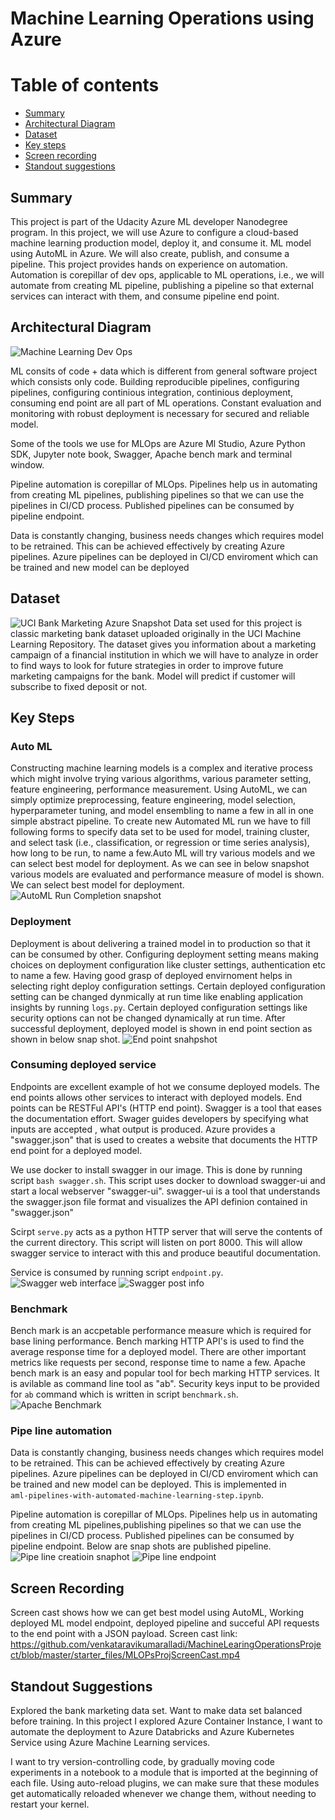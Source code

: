 # Machine Learning Operations using Azure

Table of contents
=================

<!--ts-->
* [Summary](https://github.com/venkataravikumaralladi/MachineLearingOperationsProject/blob/master/starter_files/README.md#summaryy)
* [Architectural Diagram](https://github.com/venkataravikumaralladi/MachineLearingOperationsProject/tree/master/starter_files#architectural-diagram)
* [Dataset](https://github.com/venkataravikumaralladi/MachineLearingOperationsProject/tree/master/starter_files#dataset)
* [Key steps](https://github.com/venkataravikumaralladi/MachineLearingOperationsProject/tree/master/starter_files#key-steps)
* [Screen recording](https://github.com/venkataravikumaralladi/MachineLearingOperationsProject/tree/master/starter_files#screen-recording)
* [Standout suggestions](https://github.com/venkataravikumaralladi/MachineLearingOperationsProject/tree/master/starter_files#standout-suggestions)
<!--te-->


## Summary

This project is part of the Udacity Azure ML developer Nanodegree program. In this project, we will use Azure to configure a cloud-based machine learning production model, deploy it, and consume it. ML model using AutoML in Azure. We will also create, publish, and consume a pipeline. This project provides hands on experience on automation. Automation is corepillar of dev ops, applicable to ML operations, i.e., we will automate from creating ML pipeline, publishing a pipeline so that external services can interact with them, and consume pipeline end point.

## Architectural Diagram
![Machine Learning Dev Ops](https://github.com/venkataravikumaralladi/MachineLearingOperationsProject/blob/master/starter_files/Summary.png)

ML consits of code + data which is different from general software project which consists only code. Building reproducible pipelines, configuring pipelines, configuring continious integration, continious deployment, consuming end point are all part of ML operations. Constant evaluation and monitoring with robust deployment is necessary for secured and reliable model.

Some of the tools we use for MLOps are Azure Ml Studio, Azure Python SDK, Jupyter note book, Swagger, Apache bench mark and terminal window. 

Pipeline automation is corepillar of MLOps. Pipelines help us in automating from creating ML pipelines, publishing pipelines so that we can use the pipelines in CI/CD process.
Published pipelines can be consumed by pipeline endpoint.

Data is constantly changing, business needs changes which requires model to be retrained. This can be achieved effectively by creating Azure pipelines. Azure pipelines can be deployed in CI/CD enviroment which can be trained and new model can be deployed 

## Dataset
![UCI Bank Marketing Azure Snapshot](https://github.com/venkataravikumaralladi/MachineLearingOperationsProject/blob/master/starter_files/RegisteredDataSetsSnapshot.png)
Data set used for this project is classic marketing bank dataset uploaded originally in the UCI Machine Learning Repository. The dataset gives you information about a marketing campaign of a financial institution in which we will have to analyze in order to find ways to look for future strategies in order to improve future marketing campaigns for the bank. Model will predict if customer will subscribe to fixed deposit or not.

## Key Steps
 
   ### Auto ML
   Constructing machine learning models is a complex and iterative process which might involve trying various algorithms, various parameter setting, feature engineering,
   performance measurement. Using AutoML, we can simply optimize preprocessing, feature engineering, model selection, hyperparameter tuning, and model ensembling to
   name a few in all in one simple abstract pipeline.
   To create new Automated ML run we have to fill following forms to specify data set to be used for model, training cluster, and select task (i.e., classification,
   or regression or time series analysis), how long to be run, to name a few.Auto ML will try various models and we can select best model for deployment.
   As we can see in below snapshot various models are evaluated and performance measure of model is shown. We can select best model for deployment.
   ![AutoML Run Completion snapshot](https://github.com/venkataravikumaralladi/MachineLearingOperationsProject/blob/master/starter_files/BestAutoMLmodel.png)
   
   ### Deployment
   Deployment is about delivering a trained model in to production so that it can be consumed by other. Configuring deployment setting means making choices on deployment
   configuration like cluster settings, authentication etc to name a few. Having good grasp of deployed envirnoment helps in selecting right deploy configuration settings. 
   Certain deployed configuration setting can be changed dynmically at run time like enabling application insights by running `logs.py`.
   Certain deployed configuration settings like security options can not be changed dynamically at run time.
   After successful deployment, deployed model is shown in end point section as shown in below snap shot.
   ![End point snahpshot](https://github.com/venkataravikumaralladi/MachineLearingOperationsProject/blob/master/starter_files/ConsumedEndpointOutput.png)
    
   ### Consuming deployed service
   Endpoints are excellent example of hot we consume deployed models. The end points allows other services to interact with deployed models.
   End points can be RESTFul API's (HTTP end point).
   Swagger is a tool that eases the documentation effort. Swager guides developers by specifying what inputs are accepted , what output is produced. 
   Azure provides a "swagger.json" that is used to creates a website that documents the HTTP end point for a deployed model.

   We use docker to install swagger in our image. This is done by running script `bash swagger.sh`. This script uses docker to download swagger-ui and
   start a local webserver "swagger-ui". swagger-ui is a tool that understands the swagger.json file format and visualizes the API definion contained in "swagger.json"

   Scirpt `serve.py` acts as a python HTTP server that will serve the contents of the current directory. This script will listen on port 8000. This will allow
   swagger service to interact with this and produce beautiful documentation.
   
   Service is consumed by running script `endpoint.py`.
   ![Swagger web interface](https://github.com/venkataravikumaralladi/MachineLearingOperationsProject/blob/master/starter_files/SwaggerSvcWeb.png)
   ![Swagger post info](https://github.com/venkataravikumaralladi/MachineLearingOperationsProject/blob/master/starter_files/SwaggerSvcPutInfo.png)
 
   ### Benchmark
   Bench mark is an accpetable performance measure which is required for base lining performance. Bench marking HTTP API's is used to find the average response time
   for a  deployed model.  There are other important metrics like requests per second, response time to name a few.
   Apache bench mark is an easy and popular tool for bech marking HTTP services. It is avilable as command line tool as "ab".
   Security keys input to be provided for `ab` command which is written in script `benchmark.sh`.
   ![Apache Benchmark](https://github.com/venkataravikumaralladi/MachineLearingOperationsProject/blob/master/starter_files/ApacheBenchmarkOutput.png)
   
   ### Pipe line automation
   Data is constantly changing, business needs changes which requires model to be retrained. This can be achieved effectively by creating Azure pipelines.
   Azure pipelines can be deployed in CI/CD enviroment which can be trained and new model can be deployed. This is implemented in  
   `aml-pipelines-with-automated-machine-learning-step.ipynb`.
   
   Pipeline automation is corepillar of MLOps. Pipelines help us in automating from creating ML pipelines,publishing pipelines so that we can use
   the pipelines in CI/CD process. Published pipelines can be consumed by pipeline endpoint. Below are snap shots are published pipeline.
   ![Pipe line creatioin snaphot](https://github.com/venkataravikumaralladi/MachineLearingOperationsProject/blob/master/starter_files/PipelineCreatedSections.png)
   ![Pipe line endpoint](https://github.com/venkataravikumaralladi/MachineLearingOperationsProject/blob/master/starter_files/PipelineEndpointCreated.png)
   
## Screen Recording
   
   Screen cast shows how we can get best model using AutoML, Working deployed ML model endpoint, deployed pipeline and succeful API requests to the end point 
   with a JSON payload. Screen cast link: https://github.com/venkataravikumaralladi/MachineLearingOperationsProject/blob/master/starter_files/MLOPsProjScreenCast.mp4
    
## Standout Suggestions
  
  Explored the bank marketing data set. Want to make data set balanced before training. In this project I explored Azure Container Instance, I want to
  automate the deployment to Azure Databricks and Azure Kubernetes Service using Azure Machine Learning services.
  
  I want to try version-controlling code, by gradually moving code experiments in a notebook to a module that is imported at the beginning of each file.
  Using auto-reload plugins, we can make sure that these modules get automatically reloaded whenever we change them, without needing to restart your kernel.
